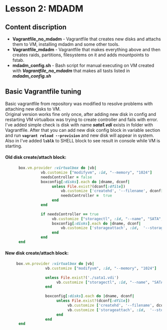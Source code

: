 # Lesson 2: MDADM

## Content discription

  - **Vagrantfile_no_mdadm** - Vagrantfile that creates new disks and attachs them to VM, installing mdadm and some other tools. 
  - **Vagrantfile_mdadm** - Vagrantfile that makes everything above and then creates raids, partitions, filesystems on it and adds mountpoints to fstab.
  - **mdadm_config.sh** - Bash script for manual executing on VM created with ***Vagrantfile_no_mdadm*** that makes all tasts listed in ***mdadm_config.sh***

## Basic Vagrantfile tuning

Basic vagrantfile from repository was modified to resolve problems with attaching new disks to VM.  
Original version works fine only once, after adding new disk in config and restarting VM virtualbox was trying to create controller and fails with error.  
I've added simple check is disk with name ***sata1.vdi*** exists in folder with Vagrantfile. After that you can add new disk config block in variable section and run **`vagrant reload --provision`** and new disk will appear in system.  
Also in I've added **`lsblk`** to SHELL block to see result in console while VM is starting.
  
#### Old disk create/attach block:
  
```ruby
      box.vm.provider :virtualbox do |vb|
            	vb.customize ["modifyvm", :id, "--memory", "1024"]
                needsController = false
                boxconfig[:disks].each do |dname, dconf|
                     unless File.exist?(dconf[:dfile])
                         vb.customize ['createhd', '--filename', dconf[:dfile], '--variant', 'Fixed', '--size', dconf[:size]]
                         needsController =  true
                     end
                end
  
                if needsController == true
                     vb.customize ["storagectl", :id, "--name", "SATA", "--add", "sata" ]
                     boxconfig[:disks].each do |dname, dconf|
                         vb.customize ['storageattach', :id,  '--storagectl', 'SATA', '--port', dconf[:port], '--device', 0, '--type', 'hdd', '--medium', dconf[:dfile]]
                     end
                end
      end
```
  
#### New disk create/attach block:
  
```ruby
     box.vm.provider :virtualbox do |vb|
                  vb.customize ["modifyvm", :id, "--memory", "1024"]
  
                  unless File.exist?('./sata1.vdi')
                       vb.customize ["storagectl", :id, "--name", "SATA", "--add", "sata" ]
                  end
  
                  boxconfig[:disks].each do |dname, dconf|
                       unless File.exist?(dconf[:dfile])
                            vb.customize ['createhd', '--filename', dconf[:dfile], '--variant', 'Fixed', '--size', dconf[:size]]
                            vb.customize ['storageattach', :id,  '--storagectl', 'SATA', '--port', dconf[:port], '--device', 0, '--type', 'hdd', '--medium', dconf[:dfile]]
                       end
                  end
      end
```
